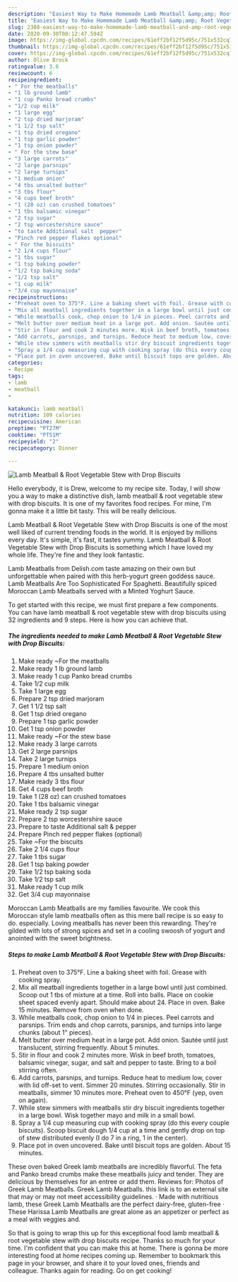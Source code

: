 ```yaml
---
description: "Easiest Way to Make Homemade Lamb Meatball &amp;amp; Root Vegetable Stew with Drop Biscuits"
title: "Easiest Way to Make Homemade Lamb Meatball &amp;amp; Root Vegetable Stew with Drop Biscuits"
slug: 2388-easiest-way-to-make-homemade-lamb-meatball-and-amp-root-vegetable-stew-with-drop-biscuits
date: 2020-09-30T00:12:47.594Z
image: https://img-global.cpcdn.com/recipes/61eff2bf12f5d95c/751x532cq70/lamb-meatball-root-vegetable-stew-with-drop-biscuits-recipe-main-photo.jpg
thumbnail: https://img-global.cpcdn.com/recipes/61eff2bf12f5d95c/751x532cq70/lamb-meatball-root-vegetable-stew-with-drop-biscuits-recipe-main-photo.jpg
cover: https://img-global.cpcdn.com/recipes/61eff2bf12f5d95c/751x532cq70/lamb-meatball-root-vegetable-stew-with-drop-biscuits-recipe-main-photo.jpg
author: Olive Brock
ratingvalue: 3.6
reviewcount: 6
recipeingredient:
- " For the meatballs"
- "1 lb ground lamb"
- "1 cup Panko bread crumbs"
- "1/2 cup milk"
- "1 large egg"
- "2 tsp dried marjoram"
- "1 1/2 tsp salt"
- "1 tsp dried oregano"
- "1 tsp garlic powder"
- "1 tsp onion powder"
- " For the stew base"
- "3 large carrots"
- "2 large parsnips"
- "2 large turnips"
- "1 medium onion"
- "4 tbs unsalted butter"
- "3 tbs flour"
- "4 cups beef broth"
- "1 (28 oz) can crushed tomatoes"
- "1 tbs balsamic vinegar"
- "2 tsp sugar"
- "2 tsp worcestershire sauce"
- "to taste Additional salt  pepper"
- "Pinch red pepper flakes optional"
- " For the biscuits"
- "2 1/4 cups flour"
- "1 tbs sugar"
- "1 tsp baking powder"
- "1/2 tsp baking soda"
- "1/2 tsp salt"
- "1 cup milk"
- "3/4 cup mayonnaise"
recipeinstructions:
- "Preheat oven to 375°F. Line a baking sheet with foil. Grease with cooking spray."
- "Mix all meatball ingredients together in a large bowl until just combined. Scoop out 1 tbs of mixture at a time. Roll into balls. Place on cookie sheet spaced evenly apart. Should make about 24. Place in oven. Bake 15 minutes. Remove from oven when done."
- "While meatballs cook, chop onion to 1/4 in pieces. Peel carrots and parsnips. Trim ends and chop carrots, parsnips, and turnips into large chunks (about 1&#34; pieces)."
- "Melt butter over medium heat in a large pot. Add onion. Sautée until just translucent, stirring frequently. About 5 minutes."
- "Stir in flour and cook 2 minutes more. Wisk in beef broth, tomatoes, balsamic vinegar, sugar, and salt and pepper to taste. Bring to a boil stirring often."
- "Add carrots, parsnips, and turnips. Reduce heat to medium low, cover with lid off-set to vent. Simmer 20 minutes. Stirring occasionally. Stir in meatballs, simmer 10 minutes more. Preheat oven to 450°F (yep, oven on again)."
- "While stew simmers with meatballs stir dry biscuit ingredients together in a large bowl. Wisk together mayo and milk in a small bowl."
- "Spray a 1/4 cup measuring cup with cooking spray (do this every couple biscuits). Scoop biscuit dough 1/4 cup at a time and gently drop on top of stew distributed evenly (I do 7 in a ring, 1 in the center)."
- "Place pot in oven uncovered. Bake until biscuit tops are golden. About 15 minutes."
categories:
- Recipe
tags:
- lamb
- meatball
- 

katakunci: lamb meatball  
nutrition: 109 calories
recipecuisine: American
preptime: "PT27M"
cooktime: "PT51M"
recipeyield: "2"
recipecategory: Dinner

---
```



![Lamb Meatball &amp; Root Vegetable Stew with Drop Biscuits](https://img-global.cpcdn.com/recipes/61eff2bf12f5d95c/751x532cq70/lamb-meatball-root-vegetable-stew-with-drop-biscuits-recipe-main-photo.jpg)

Hello everybody, it is Drew, welcome to my recipe site. Today, I will show you a way to make a distinctive dish, lamb meatball &amp; root vegetable stew with drop biscuits. It is one of my favorites food recipes. For mine, I'm gonna make it a little bit tasty. This will be really delicious.

Lamb Meatball &amp; Root Vegetable Stew with Drop Biscuits is one of the most well liked of current trending foods in the world. It is enjoyed by millions every day. It's simple, it's fast, it tastes yummy. Lamb Meatball &amp; Root Vegetable Stew with Drop Biscuits is something which I have loved my whole life. They're fine and they look fantastic.

Lamb Meatballs from Delish.com taste amazing on their own but unforgettable when paired with this herb-yogurt green goddess sauce. Lamb Meatballs Are Too Sophisticated For Spaghetti. Beautifully spiced Moroccan Lamb Meatballs served with a Minted Yoghurt Sauce.


To get started with this recipe, we must first prepare a few components. You can have lamb meatball &amp; root vegetable stew with drop biscuits using 32 ingredients and 9 steps. Here is how you can achieve that.

<!--inarticleads1-->

##### The ingredients needed to make Lamb Meatball &amp; Root Vegetable Stew with Drop Biscuits:

1. Make ready  ~For the meatballs
1. Make ready 1 lb ground lamb
1. Make ready 1 cup Panko bread crumbs
1. Take 1/2 cup milk
1. Take 1 large egg
1. Prepare 2 tsp dried marjoram
1. Get 1 1/2 tsp salt
1. Get 1 tsp dried oregano
1. Prepare 1 tsp garlic powder
1. Get 1 tsp onion powder
1. Make ready  ~For the stew base
1. Make ready 3 large carrots
1. Get 2 large parsnips
1. Take 2 large turnips
1. Prepare 1 medium onion
1. Prepare 4 tbs unsalted butter
1. Make ready 3 tbs flour
1. Get 4 cups beef broth
1. Take 1 (28 oz) can crushed tomatoes
1. Take 1 tbs balsamic vinegar
1. Make ready 2 tsp sugar
1. Prepare 2 tsp worcestershire sauce
1. Prepare to taste Additional salt &amp; pepper
1. Prepare Pinch red pepper flakes (optional)
1. Take  ~For the biscuits
1. Take 2 1/4 cups flour
1. Take 1 tbs sugar
1. Get 1 tsp baking powder
1. Take 1/2 tsp baking soda
1. Take 1/2 tsp salt
1. Make ready 1 cup milk
1. Get 3/4 cup mayonnaise


Moroccan Lamb Meatballs are my families favourite. We cook this Moroccan style lamb meatballs often as this mere ball recipe is so easy to do. especially. Loving meatballs has never been this rewarding. They&#39;re gilded with lots of strong spices and set in a cooling swoosh of yogurt and anointed with the sweet brightness. 

<!--inarticleads2-->

##### Steps to make Lamb Meatball &amp; Root Vegetable Stew with Drop Biscuits:

1. Preheat oven to 375°F. Line a baking sheet with foil. Grease with cooking spray.
1. Mix all meatball ingredients together in a large bowl until just combined. Scoop out 1 tbs of mixture at a time. Roll into balls. Place on cookie sheet spaced evenly apart. Should make about 24. Place in oven. Bake 15 minutes. Remove from oven when done.
1. While meatballs cook, chop onion to 1/4 in pieces. Peel carrots and parsnips. Trim ends and chop carrots, parsnips, and turnips into large chunks (about 1&#34; pieces).
1. Melt butter over medium heat in a large pot. Add onion. Sautée until just translucent, stirring frequently. About 5 minutes.
1. Stir in flour and cook 2 minutes more. Wisk in beef broth, tomatoes, balsamic vinegar, sugar, and salt and pepper to taste. Bring to a boil stirring often.
1. Add carrots, parsnips, and turnips. Reduce heat to medium low, cover with lid off-set to vent. Simmer 20 minutes. Stirring occasionally. Stir in meatballs, simmer 10 minutes more. Preheat oven to 450°F (yep, oven on again).
1. While stew simmers with meatballs stir dry biscuit ingredients together in a large bowl. Wisk together mayo and milk in a small bowl.
1. Spray a 1/4 cup measuring cup with cooking spray (do this every couple biscuits). Scoop biscuit dough 1/4 cup at a time and gently drop on top of stew distributed evenly (I do 7 in a ring, 1 in the center).
1. Place pot in oven uncovered. Bake until biscuit tops are golden. About 15 minutes.


These oven baked Greek lamb meatballs are incredibly flavorful. The feta and Panko bread crumbs make these meatballs juicy and tender. They are delicious by themselves for an entree or add them. Reviews for: Photos of Greek Lamb Meatballs. Greek Lamb Meatballs. this link is to an external site that may or may not meet accessibility guidelines. · Made with nutritious lamb, these Greek Lamb Meatballs are the perfect dairy-free, gluten-free · These Harissa Lamb Meatballs are great alone as an appetizer or perfect as a meal with veggies and. 

So that is going to wrap this up for this exceptional food lamb meatball &amp; root vegetable stew with drop biscuits recipe. Thanks so much for your time. I'm confident that you can make this at home. There is gonna be more interesting food at home recipes coming up. Remember to bookmark this page in your browser, and share it to your loved ones, friends and colleague. Thanks again for reading. Go on get cooking!
